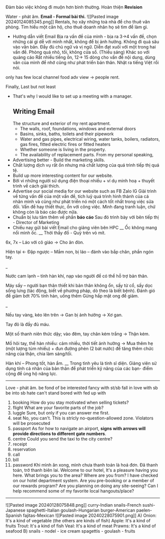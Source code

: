 
Đảm bảo  việc không đi muộn hơn bình thường.
Hoàn thiện **Revision**

Water - phát âm.
**Email - Formal bài thi.**
![[Pasted image 20240124085345.png]]
Rentals, họ xây những toà nhà để cho thuê văn phòng. Tìm hiểu một căn hộ, cho thuê doanh nhân họ sẽ tìm để làm gì.
- Hướng dẫn viết Email
Bịa ra vấn đề của mình - bịa ra 3->4 vấn đề, chọn những cái gì dễ với mình nhất, không để bị ảnh hưởng. Không đi quá sâu vào văn bản. Đầy đủ chủ ngữ và vị ngữ.
Diễn đạt xuôi với một trong hai vấn đề.
	Phòng quá nhỏ, tối, không cửa sổ. (Thiếu sáng)
	Khác so với quảng cáo
	Rất nhiều tiếng ồn,
12-> 15 dòng cho vấn đề nội dung, dùng văn của mình để nhớ cũng như phát triển bản thân. Nhặt ra tiếng Việt rồi nói.

only has few local channel
food
adv
view
-> people rent.

Finally,
Last but not least 
- That's why I would like to set up a meeting with a manager.
  ## Writing Email
  The structure and exterior of my rent apartment.
  - The walls, roof, foundations, windows and external doors
  - Basins, sinks, baths, toilets and their pipework
  - Water and gas pipes, electrical wiring, water tanks, boilers, radiators, gas fires, fitted electric fires or fitted heaters 
  - Whether someone is living in the property.
  - The availability of replacement parts.
From my personal speaking, 
- Advertising better - Build the marketing skills.
- Chất lượng dịch vụ rất ổn nhưng mà chất lượng của quá trình tiếp thị quá tệ.
- Build up more interesting content for our website. 
- Bởi vì những người sử dụng điện thoại nhiều + ví dụ minh hoạ + thuyết trình về cách giải thích.
- Advertise our social media for our website such as FB Zalo IG
  Giải trình về từng vấn đề của một vấn đề, tích luỹ quá trình hình thành của cá nhân mình và cũng như phát triển nó một cách tốt nhất trong việc sửa đổi. Vấn đề hay thiết thực, ổn với công việc. Mình đang tranh luận, chứ không còn là báo cáo được nữa.
- Chuẩn bị lưu tâm thêm về phần **báo cáo**
  Sau đó trình bày với bên tiếp thị - Director of Marketing
- Chiều nay gửi bài viết Email cho giảng viên bên HPC
__
Ốc không mang nổi mình ốc.
__
Thời thầy đồ - Quỳ trên vỏ mít.

6x, 7x – Láo với cô giáo -> Cho ăn đòn.

Hiện tại <- Đập ngược – Mầm non, bị láo – đánh vào bắp chân, phần ngón tay.

_

Nước cam lạnh – tính hàn khí, nạp vào người để có thể hỗ trợ bản thân.

Máy sấy – người bạn thân thiết khi bản thân không ổn, sấy từ cổ, sấy dọc sống lưng (tác động, biết về phương pháp, dò theo là biết bệnh). Đánh gió để giảm bớt 70% tính hàn, uống thêm Gừng hấp mật ong để giảm.

_

Nếu tay vàng, kéo lên trên -> Gan bị ảnh hưởng -> Xơ gan.

Tay đỏ là đầy đủ máu.

Một số thanh niên thức dậy; vào đêm, tay chân kém trắng -> Thận kém.

Mồ hôi tay, thể hàn nhiều: cảm nhiều, thời tiết ảnh hưởng -> Mua thêm hẹ (một lượng túm nhiều) + đun đường phèn (2 bát nước) để tăng thêm chức năng của thận, chia làm sáng/tối.

Hàn khí – Phong tốt, hàn ẩm.
__
Trong tình yêu là tính sĩ diện. Giảng viên sử dụng tính cá nhân của bản thân để phát triển kỹ năng của các bạn- điểm cộng để ủng hộ năng lực.
___
Love - phát âm.
be fond of
be interested
fancy with st/sb
fall in love with sb
be into sb
hate 
can't stand
bored with
fed up with


1. booking
   How do you stay motivated when selling tickets?
2. flight
   What are your favorite parts of the job?
3. luggle
   Sure, but only if you can answer me first.
4. seat
   No, you can't. This is stricly no-question-allowed zone. Violators will be prosecuted
5. passport
   As for how to navigate an airport, **signs with arrows will provide directions to different gate numbers**.
6. centre
   Could you send the taxi to the city centre?
7. receipt
8. reservation
9. call
10. bill
11. password
    Khi mình ăn xong, mình chưa thanh toán là hoá đơn.
    Đã thanh toán, trở thanh biên lai.
Welcome to our hotel, It's a pleasure having you here. What brings you to the area? Where are you from?
I have checked on our hotel department system. Are you pre-booking or a member of our rewards program?
Are you planning on doing any site-seeing?
Can I help recommend some of my favorite local hangouts/place?
___
![[Pasted image 20240128075848.png]]
curry-Indian
snails-French
sushi-Japanese
spaghetti-Italian
goulash-Hungarian
burger-American
paelen-Spanish
fajitas-Mexican
![[Pasted image 20240228075901.png]]
A)
Onion: It's a kind of vegetable (the others are kinds of fish)
Apple: It's a kind of fruits
Trout: It's a kind of fish
Veal: It's a kind of meat
Prawns: It's a kind of seafood
B)
snails - nodel - ice cream 
spagettis - goulash - fruits 
